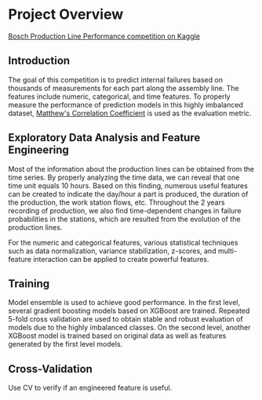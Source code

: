 # Project Overview
[Bosch Production Line Performance competition on Kaggle](https://www.kaggle.com/c/bosch-production-line-performance)

## Introduction
The goal of this competition is to predict internal failures based on thousands of 
measurements for each part along the assembly line. 
The features include numeric, categorical, and time features.
To properly measure the performance of prediction models in this highly imbalanced dataset, 
[Matthew's Correlation Coefficient](https://www.kaggle.com/c/bosch-production-line-performance/details/evaluation)
is used as the evaluation metric.

## Exploratory Data Analysis and Feature Engineering
Most of the information about the production lines can be obtained from the time series.
By properly analyzing the time data, we can reveal that one time unit equals 10 hours.
Based on this finding, numerous useful features can be created to indicate the day/hour a part is produced, 
the duration of the production, the work station flows, etc.
Throughout the 2 years recording of production, we also find time-dependent changes in failure probabilities in the stations, 
which are resulted from the evolution of the production lines.

For the numeric and categorical features, various statistical techniques such as data normalization, 
variance stabilization, z-scores, and multi-feature interaction can be applied to create powerful features.

## Training
Model ensemble is used to achieve good performance.
In the first level, several gradient boosting models based on XGBoost are trained.
Repeated 5-fold cross validation are used to obtain stable and robust evaluation of models due to the highly imbalanced classes.
On the second level, another XGBoost model is trained based on original data 
as well as features generated by the first level models.

## Cross-Validation
Use CV to verify if an engineered feature is useful.
